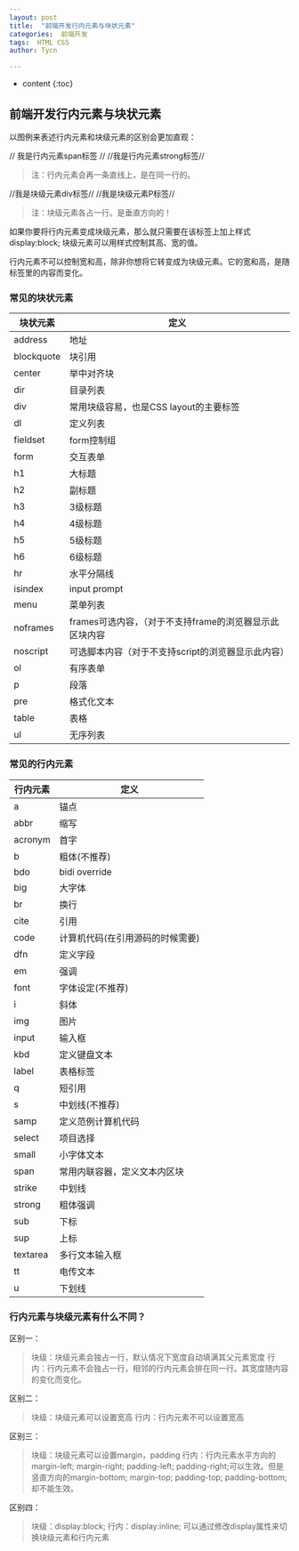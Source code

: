 ```yaml
---
layout: post
title:  "前端开发行内元素与块状元素"
categories:  前端开发
tags:  HTML CSS
author: Tycn

---
```


* content
{:toc}
## 前端开发行内元素与块状元素
以图例来表述行内元素和块级元素的区别会更加直观：

// 我是行内元素span标签 // //我是行内元素strong标签//
> 注：行内元素会再一条直线上，是在同一行的。

//我是块级元素div标签//
//我是块级元素P标签//
> 注：块级元素各占一行。是垂直方向的！

如果你要将行内元素变成块级元素，那么就只需要在该标签上加上样式 display:block; 块级元素可以用样式控制其高、宽的值。

行内元素不可以控制宽和高，除非你想将它转变成为块级元素。它的宽和高，是随标签里的内容而变化。



### 常见的块状元素
| 块状元素       | 定义                                |
| ---------- | --------------------------------- |
| address    | 地址                                |
| blockquote | 块引用                               |
| center     | 举中对齐块                             |
| dir        | 目录列表                              |
| div        | 常用块级容易，也是CSS layout的主要标签          |
| dl         | 定义列表                              |
| fieldset   | form控制组                           |
| form       | 交互表单                              |
| h1         | 大标题                               |
| h2         | 副标题                               |
| h3         | 3级标题                              |
| h4         | 4级标题                              |
| h5         | 5级标题                              |
| h6         | 6级标题                              |
| hr         | 水平分隔线                             |
| isindex    | input prompt                      |
| menu       | 菜单列表                              |
| noframes   | frames可选内容，（对于不支持frame的浏览器显示此区块内容 |
| noscript   | 可选脚本内容（对于不支持script的浏览器显示此内容）      |
| ol         | 有序表单                              |
| p          | 段落                                |
| pre        | 格式化文本                             |
| table      | 表格                                |
| ul         | 无序列表                              |

### 常见的行内元素
| 行内元素     | 定义                |
| -------- | ----------------- |
| a        | 锚点                |
| abbr     | 缩写                |
| acronym  | 首字                |
| b        | 粗体(不推荐)           |
| bdo      | bidi override     |
| big      | 大字体               |
| br       | 换行                |
| cite     | 引用                |
| code     | 计算机代码(在引用源码的时候需要) |
| dfn      | 定义字段              |
| em       | 强调                |
| font     | 字体设定(不推荐)         |
| i        | 斜体                |
| img      | 图片                |
| input    | 输入框               |
| kbd      | 定义键盘文本            |
| label    | 表格标签              |
| q        | 短引用               |
| s        | 中划线(不推荐)          |
| samp     | 定义范例计算机代码         |
| select   | 项目选择              |
| small    | 小字体文本             |
| span     | 常用内联容器，定义文本内区块    |
| strike   | 中划线               |
| strong   | 粗体强调              |
| sub      | 下标                |
| sup      | 上标                |
| textarea | 多行文本输入框           |
| tt       | 电传文本              |
| u        | 下划线               |

### 行内元素与块级元素有什么不同？

区别一：
> 块级：块级元素会独占一行，默认情况下宽度自动填满其父元素宽度
> 行内：行内元素不会独占一行，相邻的行内元素会排在同一行。其宽度随内容的变化而变化。

区别二：
> 块级：块级元素可以设置宽高
>  行内：行内元素不可以设置宽高

区别三：
>块级：块级元素可以设置margin，padding
>行内：行内元素水平方向的margin-left; margin-right; padding-left; padding-right;可以生效。但是竖直方向的margin-bottom; margin-top; padding-top; padding-bottom;却不能生效。

区别四：
>块级：display:block;
>行内：display:inline;
>可以通过修改display属性来切换块级元素和行内元素
